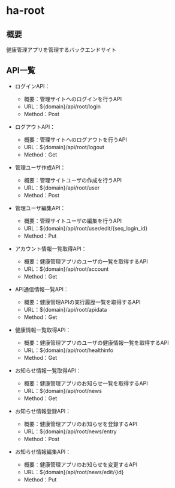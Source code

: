# ha-root

## 概要
健康管理アプリを管理するバックエンドサイト

## API一覧
- ログインAPI：
    - 概要：管理サイトへのログインを行うAPI
    - URL：${domain}/api/root/login
    - Method：Post

- ログアウトAPI：
    - 概要：管理サイトへのログアウトを行うAPI
    - URL：${domain}/api/root/logout
    - Method：Get

- 管理ユーザ作成API：
    - 概要：管理サイトユーザの作成を行うAPI
    - URL：${domain}/api/root/user
    - Method：Post

- 管理ユーザ編集API：
    - 概要：管理サイトユーザの編集を行うAPI
    - URL：${domain}/api/root/user/edit/{seq_login_id}
    - Method：Put

- アカウント情報一覧取得API：
    - 概要：健康管理アプリのユーザの一覧を取得するAPI
    - URL：${domain}/api/root/account
    - Method：Get

- API通信情報一覧API：
    - 概要：健康管理APIの実行履歴一覧を取得するAPI
    - URL：${domain}/api/root/apidata
    - Method：Get

- 健康情報一覧取得API：
    - 概要：健康管理アプリのユーザの健康情報一覧を取得するAPI
    - URL：${domain}/api/root/healthinfo
    - Method：Get

- お知らせ情報一覧取得API：
    - 概要：健康管理アプリのお知らせ一覧を取得するAPI
    - URL：${domain}/api/root/news
    - Method：Get

- お知らせ情報登録API：
    - 概要：健康管理アプリのお知らせを登録するAPI
    - URL：${domain}/api/root/news/entry
    - Method：Post

- お知らせ情報編集API：
    - 概要：健康管理アプリのお知らせを変更するAPI
    - URL：${domain}/api/root/news/edit/{id}
    - Method：Put

